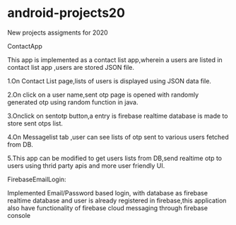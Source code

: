 # android-projects20
 New projects assigments for 2020
 
ContactApp

This app is implemented as a contact list app,wherein a users are listed in contact list app ,users are stored JSON file.

1.On Contact List page,lists of users is displayed using JSON data file.

2.On click on a user name,sent otp page is opened with randomly generated otp using random function in java.

3.Onclick on sentotp button,a entry is firebase realtime database is made to store sent otps list.

4.On Messagelist tab ,user can see lists of otp sent to various users fetched from DB.

5.This app can be modified to get users lists from DB,send realtime otp to users using thrid party apis and more user friendly UI.

FirebaseEmailLogin:

Implemented Email/Password based login, with database as firebase realtime database and user is already registered in firebase,this application also have functionality of firebase cloud messaging through firebase console

